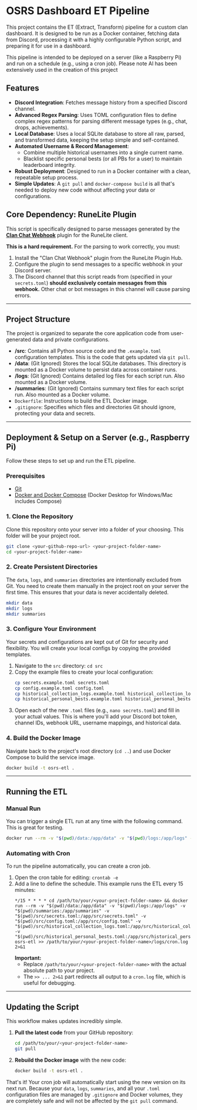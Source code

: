 # OSRS Dashboard ET Pipeline

This project contains the ET (Extract, Transform) pipeline for a custom clan dashboard. It is designed to be run as a Docker container, fetching data from Discord, processing it with a highly configurable Python script, and preparing it for use in a dashboard.

This pipeline is intended to be deployed on a server (like a Raspberry Pi) and run on a schedule (e.g., using a cron job).
Please note AI has been extensively used in the creation of this project

## Features

* **Discord Integration**: Fetches message history from a specified Discord channel.
* **Advanced Regex Parsing**: Uses TOML configuration files to define complex regex patterns for parsing different message types (e.g., chat, drops, achievements).
* **Local Database**: Uses a local SQLite database to store all raw, parsed, and transformed data, keeping the setup simple and self-contained.
* **Automated Username & Record Management**:
    * Combine multiple historical usernames into a single current name.
    * Blacklist specific personal bests (or all PBs for a user) to maintain leaderboard integrity.
* **Robust Deployment**: Designed to run in a Docker container with a clean, repeatable setup process.
* **Simple Updates**: A `git pull` and `docker-compose build` is all that's needed to deploy new code without affecting your data or configurations.

## Core Dependency: RuneLite Plugin

This script is specifically designed to parse messages generated by the [**Clan Chat Webhook**](https://runelite.net/plugin-hub/show/clan-chat-webhook) plugin for the RuneLite client.

**This is a hard requirement.** For the parsing to work correctly, you must:

1.  Install the "Clan Chat Webhook" plugin from the RuneLite Plugin Hub.
2.  Configure the plugin to send messages to a specific webhook in your Discord server.
3.  The Discord channel that this script reads from (specified in your `secrets.toml`) **should exclusively contain messages from this webhook.** Other chat or bot messages in this channel will cause parsing errors.

---

## Project Structure

The project is organized to separate the core application code from user-generated data and private configurations.

* **/src**: Contains all Python source code and the `.example.toml` configuration templates. This is the code that gets updated via `git pull`.
* **/data**: (Git Ignored) Stores the local SQLite databases. This directory is mounted as a Docker volume to persist data across container runs.
* **/logs**: (Git Ignored) Contains detailed log files for each script run. Also mounted as a Docker volume.
* **/summaries**: (Git Ignored) Contains summary text files for each script run. Also mounted as a Docker volume.
* `Dockerfile`: Instructions to build the ETL Docker image.
* `.gitignore`: Specifies which files and directories Git should ignore, protecting your data and secrets.

---

## Deployment & Setup on a Server (e.g., Raspberry Pi)

Follow these steps to set up and run the ETL pipeline.

### Prerequisites

* [Git](https://git-scm.com/downloads/)
* [Docker and Docker Compose](https://docs.docker.com/engine/install/) (Docker Desktop for Windows/Mac includes Compose)

### 1. Clone the Repository

Clone this repository onto your server into a folder of your choosing. This folder will be your project root.

```bash
git clone <your-github-repo-url> <your-project-folder-name>
cd <your-project-folder-name>
```

### 2. Create Persistent Directories

The `data`, `logs`, and `summaries` directories are intentionally excluded from Git. You need to create them manually in the project root on your server the first time. This ensures that your data is never accidentally deleted.

```bash
mkdir data
mkdir logs
mkdir summaries
```

### 3. Configure Your Environment

Your secrets and configurations are kept out of Git for security and flexibility. You will create your local configs by copying the provided templates.

1.  Navigate to the `src` directory: `cd src`
2.  Copy the example files to create your local configuration:
    ```bash
    cp secrets.example.toml secrets.toml
    cp config.example.toml config.toml
    cp historical_collection_logs.example.toml historical_collection_logs.toml
    cp historical_personal_bests.example.toml historical_personal_bests.toml
    ```
3.  Open each of the new `.toml` files (e.g., `nano secrets.toml`) and fill in your actual values. This is where you'll add your Discord bot token, channel IDs, webhook URL, username mappings, and historical data.

### 4. Build the Docker Image

Navigate back to the project's root directory (`cd ..`) and use Docker Compose to build the service image.

```bash
docker build -t osrs-etl .
```

---

## Running the ETL

### Manual Run

You can trigger a single ETL run at any time with the following command. This is great for testing.

```bash
docker run --rm -v "$(pwd)/data:/app/data" -v "$(pwd)/logs:/app/logs" -v "$(pwd)/summaries:/app/summaries" -v "$(pwd)/src/secrets.toml:/app/src/secrets.toml" -v "$(pwd)/src/config.toml:/app/src/config.toml" -v "$(pwd)/src/historical_collection_logs.toml:/app/src/historical_collection_logs.toml" -v "$(pwd)/src/historical_personal_bests.toml:/app/src/historical_personal_bests.toml" osrs-etl
```

### Automating with Cron

To run the pipeline automatically, you can create a cron job.

1.  Open the cron table for editing: `crontab -e`
2.  Add a line to define the schedule. This example runs the ETL every 15 minutes:
    ```crontab
    */15 * * * * cd /path/to/your/<your-project-folder-name> && docker run --rm -v "$(pwd)/data:/app/data" -v "$(pwd)/logs:/app/logs" -v "$(pwd)/summaries:/app/summaries" -v "$(pwd)/src/secrets.toml:/app/src/secrets.toml" -v "$(pwd)/src/config.toml:/app/src/config.toml" -v "$(pwd)/src/historical_collection_logs.toml:/app/src/historical_collection_logs.toml" -v "$(pwd)/src/historical_personal_bests.toml:/app/src/historical_personal_bests.toml" osrs-etl >> /path/to/your/<your-project-folder-name>/logs/cron.log 2>&1
    ```
    **Important:**
    * Replace `/path/to/your/<your-project-folder-name>` with the actual absolute path to your project.
    * The `>> ... 2>&1` part redirects all output to a `cron.log` file, which is useful for debugging.

---

## Updating the Script

This workflow makes updates incredibly simple.

1.  **Pull the latest code** from your GitHub repository:
    ```bash
    cd /path/to/your/<your-project-folder-name>
    git pull
    ```
2.  **Rebuild the Docker image** with the new code:
    ```bash
    docker build -t osrs-etl .
    ```

That's it! Your cron job will automatically start using the new version on its next run. Because your `data`, `logs`, `summaries`, and all your `.toml` configuration files are managed by `.gitignore` and Docker volumes, they are completely safe and will not be affected by the `git pull` command.
